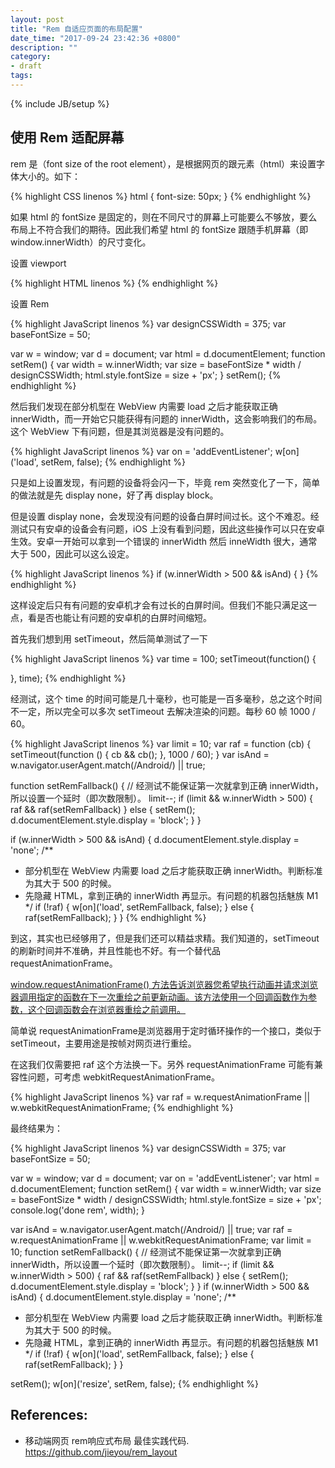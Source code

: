 ```yaml
---
layout: post
title: "Rem 自适应页面的布局配置"
date_time: "2017-09-24 23:42:36 +0800"
description: ""
category:
- draft
tags:
---
```

{% include JB/setup %}

## 使用 Rem 适配屏幕

rem 是（font size of the root element），是根据网页的跟元素（html）来设置字体大小的。如下：

{% highlight CSS linenos %}
html {
  font-size: 50px;
}
{% endhighlight %}

如果 html 的 fontSize 是固定的，则在不同尺寸的屏幕上可能要么不够放，要么布局上不符合我们的期待。因此我们希望 html 的 fontSize 跟随手机屏幕（即 window.innerWidth）的尺寸变化。

设置 viewport

{% highlight HTML linenos %}
<meta name="viewport" content="initial-scale=1, width=device-width, maximum-scale=1, user-scalable=no">
{% endhighlight %}

设置 Rem

{% highlight JavaScript linenos %}
var designCSSWidth = 375;
var baseFontSize = 50;

var w = window;
var d = document;
var html = d.documentElement;
function setRem() {
  var width = w.innerWidth;
  var size = baseFontSize * width / designCSSWidth;
  html.style.fontSize = size + 'px';
}
setRem();
{% endhighlight %}

然后我们发现在部分机型在 WebView 内需要 load 之后才能获取正确 innerWidth，而一开始它只能获得有问题的 innerWidth，这会影响我们的布局。这个 WebView 下有问题，但是其浏览器是没有问题的。

{% highlight JavaScript linenos %}
var on = 'addEventListener';
w[on]('load', setRem, false);
{% endhighlight %}

只是如上设置发现，有问题的设备将会闪一下，毕竟 rem 突然变化了一下，简单的做法就是先 display none，好了再 display block。

但是设置 display none，会发现没有问题的设备白屏时间过长。这个不难忍。经测试只有安卓的设备会有问题，iOS 上没有看到问题，因此这些操作可以只在安卓生效。安卓一开始可以拿到一个错误的 innerWidth 然后 inneWidth 很大，通常大于 500，因此可以这么设定。

{% highlight JavaScript linenos %}
if (w.innerWidth > 500 && isAnd) {
}
{% endhighlight %}

这样设定后只有有问题的安卓机才会有过长的白屏时间。但我们不能只满足这一点，看是否也能让有问题的安卓机的白屏时间缩短。

首先我们想到用 setTimeout，然后简单测试了一下

{% highlight JavaScript linenos %}
var time = 100;
setTimeout(function() {

}, time);
{% endhighlight %}

经测试，这个 time 的时间可能是几十毫秒，也可能是一百多毫秒，总之这个时间不一定，所以完全可以多次 setTimeout 去解决渲染的问题。每秒 60 帧 1000 / 60。

{% highlight JavaScript linenos %}
var limit = 10;
var raf = function (cb) {
  setTimeout(function () {
    cb && cb();
  }, 1000 / 60);
}
var isAnd = w.navigator.userAgent.match(/Android/) || true;

function setRemFallback() {
  // 经测试不能保证第一次就拿到正确 innerWidth，所以设置一个延时（即次数限制）。
  limit--;
  if (limit && w.innerWidth > 500) {
    raf && raf(setRemFallback)
  } else {
    setRem();
    d.documentElement.style.display = 'block';
  }
}

if (w.innerWidth > 500 && isAnd) {
  d.documentElement.style.display = 'none';
  /**
   * 部分机型在 WebView 内需要 load 之后才能获取正确 innerWidth。判断标准为其大于 500 的时候。
   * 先隐藏 HTML，拿到正确的 innerWidth 再显示。有问题的机器包括魅族 M1
   */
  if (!raf) {
    w[on]('load', setRemFallback, false);
  } else {
    raf(setRemFallback);
  }
}
{% endhighlight %}

到这，其实也已经够用了，但是我们还可以精益求精。我们知道的，setTimeout 的刷新时间并不准确，并且性能也不好。有一个替代品 requestAnimationFrame。

[window.requestAnimationFrame() 方法告诉浏览器您希望执行动画并请求浏览器调用指定的函数在下一次重绘之前更新动画。该方法使用一个回调函数作为参数，这个回调函数会在浏览器重绘之前调用。](https://developer.mozilla.org/zh-CN/docs/Web/API/Window/requestAnimationFrame)

简单说 requestAnimationFrame是浏览器用于定时循环操作的一个接口，类似于setTimeout，主要用途是按帧对网页进行重绘。

在这我们仅需要把 raf 这个方法换一下。另外 requestAnimationFrame 可能有兼容性问题，可考虑 webkitRequestAnimationFrame。

{% highlight JavaScript linenos %}
var raf = w.requestAnimationFrame || w.webkitRequestAnimationFrame;
{% endhighlight %}

最终结果为：

{% highlight JavaScript linenos %}
var designCSSWidth = 375;
var baseFontSize = 50;

var w = window;
var d = document;
var on = 'addEventListener';
var html = d.documentElement;
function setRem() {
  var width = w.innerWidth;
  var size = baseFontSize * width / designCSSWidth;
  html.style.fontSize = size + 'px';
  console.log('done rem', width);
}

var isAnd = w.navigator.userAgent.match(/Android/) || true;
var raf = w.requestAnimationFrame || w.webkitRequestAnimationFrame;
var limit = 10;
function setRemFallback() {
  // 经测试不能保证第一次就拿到正确 innerWidth，所以设置一个延时（即次数限制）。
  limit--;
  if (limit && w.innerWidth > 500) {
    raf && raf(setRemFallback)
  } else {
    setRem();
    d.documentElement.style.display = 'block';
  }
}
if (w.innerWidth > 500 && isAnd) {
  d.documentElement.style.display = 'none';
  /**
   * 部分机型在 WebView 内需要 load 之后才能获取正确 innerWidth。判断标准为其大于 500 的时候。
   * 先隐藏 HTML，拿到正确的 innerWidth 再显示。有问题的机器包括魅族 M1
   */
  if (!raf) {
    w[on]('load', setRemFallback, false);
  } else {
    raf(setRemFallback);
  }
}

setRem();
w[on]('resize', setRem, false);
{% endhighlight %}

## References:

* 移动端网页 rem响应式布局 最佳实践代码. <https://github.com/jieyou/rem_layout>
